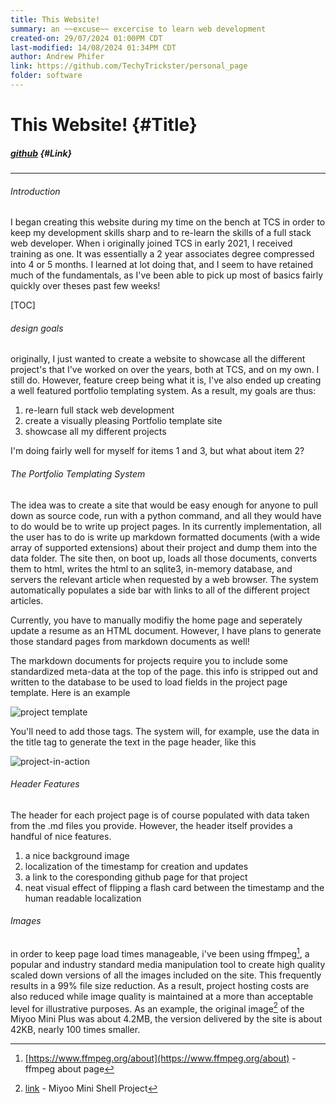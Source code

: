 ```yaml
---
title: This Website!
summary: an ~~excuse~~ excercise to learn web development
created-on: 29/07/2024 01:00PM CDT
last-modified: 14/08/2024 01:34PM CDT
author: Andrew Phifer
link: https://github.com/TechyTrickster/personal_page
folder: software
---
```



# This Website! {#Title}
##### [github](https://github.com/TechyTrickster/personal_page) {#Link}

---

###### Introduction
I began creating this website during my time on the bench at TCS in order to keep my development skills sharp and to re-learn the skills of a full stack web developer.  When i originally joined TCS in early 2021, I received training as one.  It was essentially a 2 year associates degree compressed into 4 or 5 months.  I learned at lot doing that, and I seem to have retained much of the fundamentals, as I've been able to pick up most of basics fairly quickly over theses past few weeks!


[TOC]


###### design goals
originally, I just wanted to create a website to showcase all the different project's that I've worked on over the years, both at TCS, and on my own.  I still do.  However, feature creep being what it is, I've also ended up creating a well featured portfolio templating system.  As a result, my goals are thus:

1. re-learn full stack web development 
2. create a visually pleasing Portfolio template site
3. showcase all my different projects


I'm doing fairly well for myself for items 1 and 3, but what about item 2?


###### The Portfolio Templating System
The idea was to create a site that would be easy enough for anyone to pull down as source code, run with a python command, and all they would have to do would be to write up project pages.  In its currently implementation, all the user has to do is write up markdown formatted documents (with a wide array of supported extensions) about their project and dump them into the data folder.  The site then, on boot up, loads all those documents, converts them to html, writes the html to an sqlite3, in-memory database, and servers the relevant article when requested by a web browser.  The system automatically populates a side bar with links to all of the different project articles.

Currently, you have to manually modifiy the home page and seperately update a resume as an HTML document.  However, I have plans to generate those standard pages from markdown documents as well!

The markdown documents for projects require you to include some standardized meta-data at the top of the page.  this info is stripped out and written to the database to be used to load fields in the project page template.  Here is an example

![project template](/data/software/this_web_site/project-page-meta-data.png)

You'll need to add those tags.  The system will, for example, use the data in the title tag to generate the text in the page header, like this

![project-in-action](/data/software/this_web_site/how-meta-data-is-used.png)


###### Header Features
The header for each project page is of course populated with data taken from the .md files you provide.  However, the header itself provides a handful of nice features.

1. a nice background image
2. localization of the timestamp for creation and updates
3. a link to the coresponding github page for that project
4. neat visual effect of flipping a flash card between the timestamp and the human readable localization


###### Images
in order to keep page load times manageable, i've been using ffmpeg[^1], a popular and industry standard media manipulation tool to create high quality scaled down versions of all the images included on the site.  This frequently results in a 99% file size reduction.  As a result, project hosting costs are also reduced while image quality is maintained at a more than acceptable level for illustrative purposes.  As an example, the original image[^2] of the Miyoo Mini Plus was about 4.2MB, the version delivered by the site is about 42KB, nearly 100 times smaller.



[^1]: [https://www.ffmpeg.org/about](https://www.ffmpeg.org/about) - ffmpeg about page
[^2]: [link](/maker/miyoo-mini-plus-case) - Miyoo Mini Shell Project





